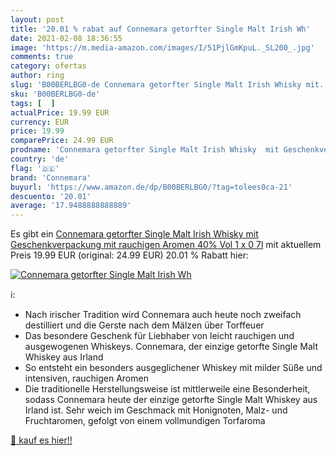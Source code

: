 ```yaml
---
layout: post
title: '20.01 % rabat auf Connemara getorfter Single Malt Irish Wh'
date: 2021-02-08 18:36:55
image: 'https://m.media-amazon.com/images/I/51PjlGmKpuL._SL200_.jpg'
comments: true
category: ofertas
author: ring
slug: 'B00BERLBG0-de Connemara getorfter Single Malt Irish Whisky mit...'
sku: 'B00BERLBG0-de'
tags: [  ]
actualPrice: 19.99 EUR
currency: EUR
price: 19.99
comparePrice: 24.99 EUR
prodname: 'Connemara getorfter Single Malt Irish Whisky  mit Geschenkverpackung  mit rauchigen Aromen  40% Vol  1 x 0 7l'
country: 'de'
flag: '🇩🇪'
brand: 'Connemara'
buyurl: 'https://www.amazon.de/dp/B00BERLBG0/?tag=tolees0ca-21'
descuento: '20.01'
average: '17.9488888888889'
---
```


Es gibt ein [Connemara getorfter Single Malt Irish Whisky  mit Geschenkverpackung  mit rauchigen Aromen  40% Vol  1 x 0 7l](https://www.amazon.de/dp/B00BERLBG0/?tag=tolees0ca-21) mit aktuellem Preis 19.99 EUR (original: 24.99 EUR) 20.01 % Rabatt hier:

[![Connemara getorfter Single Malt Irish Wh](https://m.media-amazon.com/images/I/51PjlGmKpuL._SL200_.jpg)](https://www.amazon.de/dp/B00BERLBG0/?tag=tolees0ca-21)

ℹ️:

- Nach irischer Tradition wird Connemara auch heute noch zweifach destilliert und die Gerste nach dem Mälzen über Torffeuer
- Das besondere Geschenk für Liebhaber von leicht rauchigen und ausgewogenen Whiskeys. Connemara, der einzige getorfte Single Malt Whiskey aus Irland
- So entsteht ein besonders ausgeglichener Whiskey mit milder Süße und intensiven, rauchigen Aromen
- Die traditionelle Herstellungsweise ist mittlerweile eine Besonderheit, sodass Connemara heute der einzige getorfte Single Malt Whiskey aus Irland ist. Sehr weich im Geschmack mit Honignoten, Malz- und Fruchtaromen, gefolgt von einem vollmundigen Torfaroma

[🛒 kauf es hier!!](https://www.amazon.de/dp/B00BERLBG0/?tag=tolees0ca-21)

